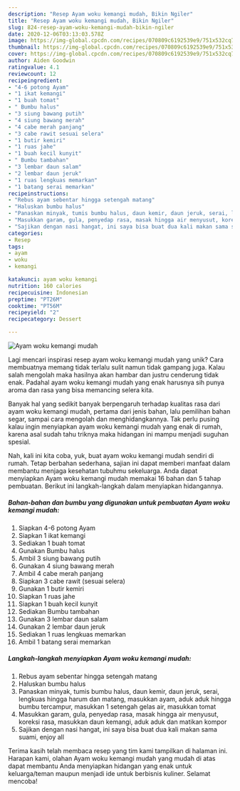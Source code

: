 ```yaml
---
description: "Resep Ayam woku kemangi mudah, Bikin Ngiler"
title: "Resep Ayam woku kemangi mudah, Bikin Ngiler"
slug: 824-resep-ayam-woku-kemangi-mudah-bikin-ngiler
date: 2020-12-06T03:13:03.578Z
image: https://img-global.cpcdn.com/recipes/070809c6192539e9/751x532cq70/ayam-woku-kemangi-mudah-foto-resep-utama.jpg
thumbnail: https://img-global.cpcdn.com/recipes/070809c6192539e9/751x532cq70/ayam-woku-kemangi-mudah-foto-resep-utama.jpg
cover: https://img-global.cpcdn.com/recipes/070809c6192539e9/751x532cq70/ayam-woku-kemangi-mudah-foto-resep-utama.jpg
author: Aiden Goodwin
ratingvalue: 4.1
reviewcount: 12
recipeingredient:
- "4-6 potong Ayam"
- "1 ikat kemangi"
- "1 buah tomat"
- " Bumbu halus"
- "3 siung bawang putih"
- "4 siung bawang merah"
- "4 cabe merah panjang"
- "3 cabe rawit sesuai selera"
- "1 butir kemiri"
- "1 ruas jahe"
- "1 buah kecil kunyit"
- " Bumbu tambahan"
- "3 lembar daun salam"
- "2 lembar daun jeruk"
- "1 ruas lengkuas memarkan"
- "1 batang serai memarkan"
recipeinstructions:
- "Rebus ayam sebentar hingga setengah matang"
- "Haluskan bumbu halus"
- "Panaskan minyak, tumis bumbu halus, daun kemir, daun jeruk, serai, lengkuas hingga harum dan matang, masukkan ayam, aduk aduk hingga bumbu tercampur, masukkan 1 setengah gelas air, masukkan tomat"
- "Masukkan garam, gula, penyedap rasa, masak hingga air menyusut, koreksi rasa, masukkan daun kemangi, aduk aduk dan matikan kompor"
- "Sajikan dengan nasi hangat, ini saya bisa buat dua kali makan sama suami, enjoy all"
categories:
- Resep
tags:
- ayam
- woku
- kemangi

katakunci: ayam woku kemangi 
nutrition: 160 calories
recipecuisine: Indonesian
preptime: "PT26M"
cooktime: "PT56M"
recipeyield: "2"
recipecategory: Dessert

---
```



![Ayam woku kemangi mudah](https://img-global.cpcdn.com/recipes/070809c6192539e9/751x532cq70/ayam-woku-kemangi-mudah-foto-resep-utama.jpg)

Lagi mencari inspirasi resep ayam woku kemangi mudah yang unik? Cara membuatnya memang tidak terlalu sulit namun tidak gampang juga. Kalau salah mengolah maka hasilnya akan hambar dan justru cenderung tidak enak. Padahal ayam woku kemangi mudah yang enak harusnya sih punya aroma dan rasa yang bisa memancing selera kita.

Banyak hal yang sedikit banyak berpengaruh terhadap kualitas rasa dari ayam woku kemangi mudah, pertama dari jenis bahan, lalu pemilihan bahan segar, sampai cara mengolah dan menghidangkannya. Tak perlu pusing kalau ingin menyiapkan ayam woku kemangi mudah yang enak di rumah, karena asal sudah tahu triknya maka hidangan ini mampu menjadi suguhan spesial.




Nah, kali ini kita coba, yuk, buat ayam woku kemangi mudah sendiri di rumah. Tetap berbahan sederhana, sajian ini dapat memberi manfaat dalam membantu menjaga kesehatan tubuhmu sekeluarga. Anda dapat menyiapkan Ayam woku kemangi mudah memakai 16 bahan dan 5 tahap pembuatan. Berikut ini langkah-langkah dalam menyiapkan hidangannya.

<!--inarticleads1-->

##### Bahan-bahan dan bumbu yang digunakan untuk pembuatan Ayam woku kemangi mudah:

1. Siapkan 4-6 potong Ayam
1. Siapkan 1 ikat kemangi
1. Sediakan 1 buah tomat
1. Gunakan  Bumbu halus
1. Ambil 3 siung bawang putih
1. Gunakan 4 siung bawang merah
1. Ambil 4 cabe merah panjang
1. Siapkan 3 cabe rawit (sesuai selera)
1. Gunakan 1 butir kemiri
1. Siapkan 1 ruas jahe
1. Siapkan 1 buah kecil kunyit
1. Sediakan  Bumbu tambahan
1. Gunakan 3 lembar daun salam
1. Gunakan 2 lembar daun jeruk
1. Sediakan 1 ruas lengkuas memarkan
1. Ambil 1 batang serai memarkan




<!--inarticleads2-->

##### Langkah-langkah menyiapkan Ayam woku kemangi mudah:

1. Rebus ayam sebentar hingga setengah matang
1. Haluskan bumbu halus
1. Panaskan minyak, tumis bumbu halus, daun kemir, daun jeruk, serai, lengkuas hingga harum dan matang, masukkan ayam, aduk aduk hingga bumbu tercampur, masukkan 1 setengah gelas air, masukkan tomat
1. Masukkan garam, gula, penyedap rasa, masak hingga air menyusut, koreksi rasa, masukkan daun kemangi, aduk aduk dan matikan kompor
1. Sajikan dengan nasi hangat, ini saya bisa buat dua kali makan sama suami, enjoy all




Terima kasih telah membaca resep yang tim kami tampilkan di halaman ini. Harapan kami, olahan Ayam woku kemangi mudah yang mudah di atas dapat membantu Anda menyiapkan hidangan yang enak untuk keluarga/teman maupun menjadi ide untuk berbisnis kuliner. Selamat mencoba!
